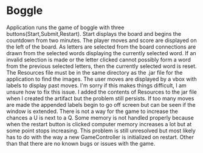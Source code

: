 # Boggle
Application runs the game of boggle with three buttons(Start,Submit,Restart). Start displays the board and begins the countdown from two minutes. The player moves and score are displayed on the left of the board. As letters are selected from the board connections are drawn from the selected words displaying the currently selected word. If an invalid selection is made or the letter clicked cannot possibly form a word from the previous selected letters, then the currently selected word is reset. The Resources file must be in the same directory as the .jar file for the application to find the images. The user moves are displayed by a vbox with labels to display past moves. I'm sorry if this makes things difficult, I am unsure how to fix this issue. I added the contents of Resources to the jar file when I created the artifact but the problem still persists. If too many moves are made the appended labels begin to go off screen but can be seen if the window is extended. There is not a way for the game to increase the chances a U is next to a Q. Some memory is not handled properly because when the restart button is clicked computer memory increases a lot but at some point stops increasing. This problem is still unresolved but most likely has to do with the way a new GameController is initialized on restart. Other than that there are no known bugs or issues with the game.
